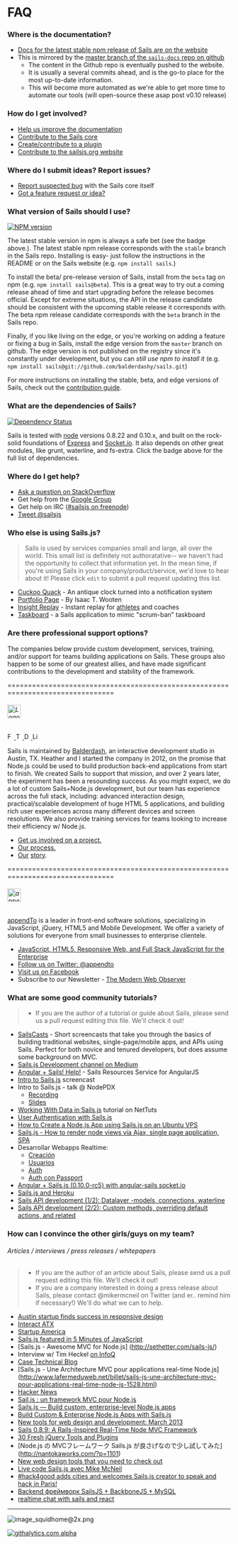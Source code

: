 # FAQ

### Where is the documentation?
+ [Docs for the latest stable npm release of Sails are on the website](http://sailsjs.org/documentation)
+ This is mirrored by the [master branch of the `sails-docs` repo on github](https://github.com/balderdashy/sails-docs)
  + The content in the Github repo is eventually pushed to the website.
  + It is usually a several commits ahead, and is the go-to place for the most up-to-date information.
  + This will become more automated as we're able to get more time to automate our tools (will open-source these asap post v0.10 release)

### How do I get involved?
+ [Help us improve the documentation](https://github.com/balderdashy/sails-docs)
+ [Contribute to the Sails core](https://github.com/balderdashy/sails/blob/master/CONTRIBUTING.md#contributing-to-core)
+ [Create/contribute to a plugin](https://github.com/balderdashy/sails/blob/master/CONTRIBUTING.md#writing-code)
+ [Contribute to the sailsjs.org website](https://github.com/balderdashy/www.sailsjs.org)

### Where do I submit ideas?  Report issues?
+ [Report suspected bug](https://github.com/balderdashy/sails/blob/master/CONTRIBUTING.md#opening-issues) with the Sails core itself
+ [Got a feature request or idea?](https://trello.com/b/cGzNVE0b/sails-js-feature-requests)



### What version of Sails should I use?

[![NPM version](https://badge.fury.io/js/sails.png)](http://badge.fury.io/js/sails)

The latest stable version in npm is always a safe bet (see the badge above.).  The latest stable npm release corresponds with the `stable` branch in the Sails repo.  Installing is easy- just follow the instructions in the README or on the Sails website (e.g. `npm install sails`.)

To install the beta/ pre-release version of Sails, install from the `beta` tag on npm (e.g. `npm install sails@beta`).  This is a great way to try out a coming release ahead of time and start upgrading before the release becomes official.  Except for extreme situations, the API in the release candidate should be consistent with the upcoming stable release it corresponds with.  The beta npm release candidate corresponds with the `beta` branch in the Sails repo.

Finally, if you like living on the edge, or you're working on adding a feature or fixing a bug in Sails, install the edge version from the `master` branch on github.  The edge version is not published on the registry since it's constantly under development, but you can _still use npm to install it_ (e.g. `npm install sails@git://github.com/balderdashy/sails.git`)

For more instructions on installing the stable, beta, and edge versions of Sails, check out the [contribution guide](https://github.com/balderdashy/sails/blob/master/CONTRIBUTING.md).


### What are the dependencies of Sails?

[![Dependency Status](https://david-dm.org/balderdashy/sails.png)](https://david-dm.org/balderdashy/sails)

Sails is tested with [node](http://nodejs.org/) versions 0.8.22 and 0.10.x, and built on the rock-solid foundations of [Express](https://github.com/expressjs/) and [Socket.io](http://socket.io/).  It also depends on other great modules, like grunt, waterline, and fs-extra.  Click the badge above for the full list of dependencies.


### Where do I get help?
+ [Ask a question on StackOverflow](http://stackoverflow.com/questions/tagged/sailsjs?sort=newest&days=30)
+ Get help from the [Google Group](https://groups.google.com/forum/#!forum/sailsjs)
+ Get help on IRC ([#sailsjs on freenode](http://irc.netsplit.de/channels/details.php?room=%23sailsjs&net=freenode))
+ [Tweet @sailsjs](http://twitter.com/sailsjs)



### Who else is using Sails.js?

> Sails is used by services companies small and large, all over the world.
> This small list is definitely not authoratative-- we haven't had the opportunity to collect that information yet. In the mean time, if you're using Sails in your company/product/service, we'd love to hear about it!  Please click `edit` to submit a pull request updating this list.

+ [Cuckoo Quack](http://www.cyber-duck.co.uk/blog/the-cuckoo-quack) - An antique clock turned into a notification system
+ [Portfolio Page](http://isaac.levid.com/) - By Isaac T. Wooten
+ [Insight Replay](http://insightreplay.com) - Instant replay for [athletes](http://insightreplay.com/insight-replay-at-sochi-winter-olympics/) and coaches
+ [Taskboard](http://tarlepp.github.io/Taskboard/) - a Sails application to mimic "scrum-ban" taskboard



### Are there professional support options?

The companies below provide custom development, services, training, and/or support for teams building applications on  Sails.  These groups also happen to be some of our greatest allies, and have made significant contributions to the development and stability of the framework.

================================================================================

###### <img height="30" src="http://balderdash.co/images/logo.jpg" title="Balderdash" alt="Logo of Balderash, the development shop in Austin that created Sails" />

<!-- Social media links -->
<a target="_blank" href="https://www.facebook.com/balderdashy">
  <img height="15" alt="Facebook icon" class="facebook" src="http://balderdash.co/images/icon_facebook@2x.png">
</a>
<a target="_blank" href="https://twitter.com/balderdashy">
  <img height="15" alt="Twitter icon" src="http://balderdash.co/images/icon_twitter@2x.png">
</a>
<a target="_blank" href="http://dribbble.com/Balderdash">
  <img height="15" alt="Dribbble icon" src="http://balderdash.co/images/icon_dribbble@2x.png">
</a>
<a target="_blank" href="http://www.linkedin.com/company/balderdash">
  <img height="15" alt="Linkedin icon" class="linkedin" src="http://balderdash.co/images/icon_linkedIn@2x.png">
</a>

Sails is maintained by [Balderdash](http://balderdash.co/), an interactive development studio in Austin, TX.  Heather and I started the company in 2012, on the promise that Node.js could be used to build production back-end applications from start to finish.  We created Sails to support that mission, and over 2 years later, the experiment has been a resounding success.  As you might expect, we do a lot of custom Sails+Node.js development, but our team has experience across the full stack, including: advanced interaction design, practical/scalable development of huge HTML 5 applications,  and building rich user experiences across many different devices and screen resolutions. We also provide training services for teams looking to increase their efficiency w/ Node.js.

+ [Get us involved on a project.](http://balderdash.co/)
+ [Our process.](https://docs.google.com/file/d/0B1OhsrcuV2-9N2RYUV9KRHNWTlE/edit?usp=sharing)
+ [Our](https://speakerdeck.com/mikermcneil/intro-to-sails-dot-js) [s](https://angel.co/balderdash)[to](http://www.infoq.com/news/2013/04/Sails-0.8.9-Released)[ry](http://blog.modulus.io/sails-js).


================================================================================


###### <img height="30" title="appendTo: Full Stack JavaScript on Sails" alt="appendTo logo" src="http://appendto.com/wp-content/uploads/2013/10/appendTo-logo.png"/>

<!-- Social media links - I'll leave these here for you guys to fill in later -->
<!--
<a target="_blank" href="https://www.facebook.com/balderdashy">
  <img height="15" alt="Facebook icon" class="facebook" src="http://balderdash.co/img/icon_facebook@2x.png">
</a>
<a target="_blank" href="https://twitter.com/balderdashy">
  <img height="15" alt="Twitter icon" src="http://balderdash.co/img/icon_twitter@2x.png">
</a>
<a target="_blank" href="http://dribbble.com/Balderdash">
  <img height="15" alt="Dribbble icon" src="http://balderdash.co/img/icon_dribbble@2x.png">
</a>
<a target="_blank" href="http://www.linkedin.com/company/balderdash">
  <img height="15" alt="Linkedin icon" class="linkedin" src="http://balderdash.co/img/icon_linkedIn@2x.png">
</a>
-->


[appendTo](http://appendto.com/) is a leader in front-end software solutions, specializing in JavaScript, jQuery, HTML5 and Mobile Development. We offer a variety of solutions for everyone from small businesses to enterprise clientele.

+ [JavaScript, HTML5, Responsive Web, and Full Stack JavaScript for the Enterprise](http://appendto.com)
+ [Follow us on Twitter: @appendto](http://twitter.com/appendto)
+ [Visit us on Facebook](http://facebook.com/appendto)
+ Subscribe to our Newsletter - [The Modern Web Observer](http://appendto.com/mwo)


### What are some good community tutorials?

> + If you are the author of a tutorial or guide about Sails, please send us a pull request editing this file.  We'll check it out!

+ [SailsCasts](http://irlnathan.github.io/sailscasts/) - Short screencasts that take you through the basics of building traditional websites, single-page/mobile apps, and APIs using Sails.  Perfect for both novice and tenured developers, but does assume some background on MVC.
+ [Sails.js Development channel on Medium](https://medium.com/sails-js-development/)
+ [Angular + Sails!  Help!](https://github.com/xdissent/spinnaker) - Sails Resources Service for AngularJS
+ [Intro to Sails.js](https://www.youtube.com/watch?v=GK-tFvpIR7c) screencast
+ Intro to Sails.js - talk @ NodePDX
  + [Recording](http://video.nodepdx.org/video/14/intro-to-sailsjs)
  + [Slides](https://docs.google.com/file/d/0B1OhsrcuV2-9RXAzQWlFbkNpT3c/edit?usp=sharing)
+ [Working With Data in Sails.js](http://net.tutsplus.com/tutorials/javascript-ajax/working-with-data-in-sails-js/) tutorial on NetTuts
+ [User Authentication with Sails.js](http://sethetter.com/user-authentication-with-sails-js/)
+ [How to Create a Node.js App using Sails.js on an Ubuntu VPS](https://www.digitalocean.com/community/articles/how-to-create-an-node-js-app-using-sails-js-on-an-ubuntu-vps)
+ [Sails.js - How to render node views via Ajax, single page application, SPA](http://www.youtube.com/watch?v=Di50_eHqI7I&feature=youtu.be)
+ Desarrollar Webapps Realtime:
  + [Creación](http://jorgecasar.github.io/blog/desarrollar-webapps-realtime-creacion/)
  + [Usuarios](http://jorgecasar.github.io/blog/desarrollar-webapps-realtime-usuarios/)
  + [Auth](http://jorgecasar.github.io/blog/desarrollar-webapps-realtime-auth/)
  + [Auth con Passport](http://jorgecasar.github.io/blog/desarrollar-webapps-realtime-auth-con-passport/)
+ [Angular + Sails.js (0.10.0-rc5) with angular-sails socket.io](https://github.com/maartendb/angular-sails-scrum-tutorial/blob/master/README.md)
+ [Sails.js and Heroku](https://pburtchaell.com/2015/sails/)
+ [Sails API development (1/2): Datalayer -models, connections, waterline](http://www.codeproject.com/Articles/898221/Sails-API-development-Datalayer-models-connections)
+ [Sails API development (2/2): Custom methods, overriding default actions, and related](http://www.codeproject.com/Articles/985730/Sails-API-development-2-2-Custom-methods-overriding-default)

### How can I convince the other girls/guys on my team?

###### Articles / interviews / press releases / whitepapers

> + If you are the author of an article about Sails, please send us a pull request editing this file.  We'll check it out!
> + If you are a company interested in doing a press release about Sails, please contact @mikermcneil on Twitter (and er.. remind him if necessary!)  We'll do what we can to help.

+ [Austin startup finds success in responsive design](http://www.bizjournals.com/sanantonio/blog/socialmadness/2013/03/sxsw-2013-Balderdash-startup-web-app.html?ana=twt)
+ [Interact ATX](http://www.siliconhillsnews.com/2013/03/10/flying-high-with-interact-atx-adventures-in-austin-part-3-2-1/)
+ [Startup America](http://www.prlog.org/12038372-engine-pitches-startup-america-board-of-directors.html)
+ [Sails.js featured in 5 Minutes of JavaScript](http://five-js.envylabs.com/episodes/8-episode-8-december-19th-2013/stories/52-sails-js)
+ [Sails.js - Awesome MVC for Node.js] (http://sethetter.com/sails-js/)
+ Interview w/ Tim Heckel [on InfoQ](http://www.infoq.com/news/2013/04/Sails-0.8.9-Released)
+ [Case Technical Blog](http://casestaffingsolutions.com/wordpress/?tag=sails-js)
+ [Sails.js - Une Architecture MVC pour applications real-time Node.js] (http://www.lafermeduweb.net/billet/sails-js-une-architecture-mvc-pour-applications-real-time-node-js-1528.html)
+ [Hacker News](https://news.ycombinator.com/item?id=5373342)
+ [Sail.js : un framework MVC pour Node.js](http://javascript.developpez.com/actu/52729/Sail-js-un-framework-MVC-pour-Node-js/)
+ [Sails.js — Build custom, enterprise-level Node.js apps](http://codevisually.com/sails-js-build-custom-enterprise-level-node-js-apps/)
+ [Build Custom & Enterprise Node.js Apps with Sails.js](http://www.webappers.com/2013/03/29/build-custom-enterprise-node-js-apps-with-sails-js/)
+ [New tools for web design and development: March 2013](http://www.creativebloq.com/design-tools/new-tools-web-design-and-development-march-2013-4132972)
+ [Sails 0.8.9: A Rails-Inspired Real-Time Node MVC Framework](http://www.infoq.com/news/2013/04/Sails-0.8.9-Released)
+ [30 Fresh jQuery Tools and Plugins](http://www.splashnology.com/article/30-fresh-jquery-tools-and-plugins/8865/)
+ [Node.js の MVCフレームワーク Sails.js が良さげなので少し試してみた] (http://nantokaworks.com/?p=1101)
+ [New web design tools that you need to check out](http://www.designyourway.net/blog/resources/new-web-design-tools-that-you-need-to-check-out/)
+ [Live code Sails.js avec Mike McNeil](http://www.weezevent.com/live-code-sailsjs-avec-mike-mcneil)
+ [#hack4good adds cities and welcomes Sails.js creator to speak and hack in Paris!](http://us2.campaign-archive1.com/?u=cf9af451f2674767755b02b35&id=fb98713f48&e=b2d87b15fe)
+ [Backend фреймворк SailsJS + BackboneJS + MySQL](http://habrahabr.ru/post/184896/)
+ [realtime chat with sails and react](http://blog.nursoft.cl/creando-un-chat-realtime-en-sails-js-y-react/)


--------------------------------------------------------------------------------

![image_squidhome@2x.png](http://i.imgur.com/RIvu9.png)









<!--
Building Your Own Adapters
Controllers
Database Support
examples
Guide: Login Example
Guide: Passport auth example
Guide: Sockets
Home
Models
Policies
Routes
Services
Views
What Is Sails

[New to NodeJS](/balderdashy/sails/wiki/new-to-nodejs)<br />
[Configuration](/balderdashy/sails/wiki/configuration)<br />
[Deployment](/balderdashy/sails/wiki/deployment)<br />

***
For those of you that would like to contribute.<br />
[Changelog](/balderdashy/sails/wiki/changelog)<br />
[Contributing to Sails](/balderdashy/sails/wiki/Contributing-to-Sails)<br />

***

See https://github.com/balderdashy/sails/wiki/_pages for more pages.

# Getting Started With Sails

![image_squidhome@2x.png](http://i.imgur.com/m1vTk.png)

# Installation

> New to Node.js?  Get started by following the directions here: http://nodejs.org/

Once you have Node.js up and running, installing Sails is pretty dern easy.  Just type:
```sh
sudo npm install -g sails
```


# Creating a New Sails Project

Here's how you get off the ground:

```sh
# Create the app
sails new testProject

# cd into the new project
cd testProject

# Fire up the server
# (you have to run this from the root of your project)
sails lift
```


# Creating a Model
Creating a model is very easy with the command line tool. You can even define attributes and their
type by adding arguments at the end of the command. To generate a User model, enter the following:
```
sails generate model User
```

You will see that this creates a user model at **/api/models/User.js**.  Let's give her a name-- try uncommenting the name attribute so it looks more or less like this:

```javascript
module.exports = {
        attributes      : {
                name: 'STRING'
        }

};
```

# What's Better Than Scaffolding?  How About a JSON API?

Sails API scaffolding is nothing like Rails scaffolding. HTML scaffolds just don't make sense for
modern web apps! Instead, Sails automatically builds a RESTful JSON API for your models. Best of
all, it supports HTTP _and_ WebSockets! By default for every controller you create, you get the
basic CRUD operations created automatically.

For instance, after generating the User model above, if you visit `http://localhost:1337/user/create`, you'll see:
```json
{
  "createdAt": "2013-01-10T01:33:19.105Z",
  "updatedAt": "2013-01-10T01:33:19.105Z",
  "id": 1
}
```

That's it!  You just created a model in the database!  You can also `find`, `update`, and `destroy` users:

```
# List of all users
http://localhost:1337/user

# Find the user with id 1
http://localhost:1337/user/1

# Create a new user
http://localhost:1337/user/create
(or send an HTTP POST to http://localhost:1337/user)

# Update the user with id 1
http://localhost:1337/user/update/1
(or send an HTTP PUT to http://localhost:1337/user/1)

# Destroy the user with id 1
http://localhost:1337/user/destroy/1
(or send an HTTP DELETE to http://localhost:1337/user/1)
```

# Security
You can control access to your application's endpoints using policies.  See: https://github.com/balderdashy/sails/wiki/Policies

## Using https
HTTPS works the same way in Sails as it does in Express.  Drop your certificate and key file into your project, then configure the path to them.  For example, if you put your cert and key in a directory called `ssl` in the root of your project, you'd want to add the following to your `config/application.js` file:

```javascript
module.exports.ssl = {
  cert : fs.readFileSync(sails.config.appPath+'/ssl/combined.crt'),
  key  : fs.readFileSync(sails.config.appPath+'/ssl/yoursite.com.key')
};
```


# Learn more
https://github.com/balderdashy/sails/wiki/_pages


-->

[![githalytics.com alpha](https://cruel-carlota.pagodabox.com/8acf2fc2ca0aca8a3018e355ad776ed7 "githalytics.com")](http://githalytics.com/balderdashy/sails/wiki/home)
